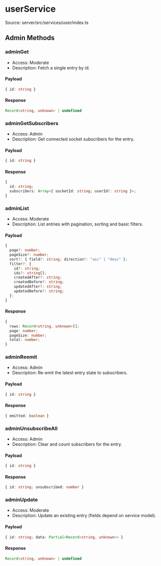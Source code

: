 # userService

Source: server/src/services/user/index.ts

## Admin Methods

### adminGet

- Access: Moderate
- Description: Fetch a single entry by id.

#### Payload

```ts
{ id: string }
```

#### Response

```ts
Record<string, unknown> | undefined
```

### adminGetSubscribers

- Access: Admin
- Description: Get connected socket subscribers for the entry.

#### Payload

```ts
{ id: string }
```

#### Response

```ts
{
  id: string;
  subscribers: Array<{ socketId: string; userId?: string }>;
}
```

### adminList

- Access: Moderate
- Description: List entries with pagination, sorting and basic filters.

#### Payload

```ts
{
  page?: number;
  pageSize?: number;
  sort?: { field?: string; direction?: "asc" | "desc" };
  filter?: {
    id?: string;
    ids?: string[];
    createdAfter?: string;
    createdBefore?: string;
    updatedAfter?: string;
    updatedBefore?: string;
  };
}
```

#### Response

```ts
{
  rows: Record<string, unknown>[];
  page: number;
  pageSize: number;
  total: number;
}
```

### adminReemit

- Access: Admin
- Description: Re-emit the latest entry state to subscribers.

#### Payload

```ts
{ id: string }
```

#### Response

```ts
{ emitted: boolean }
```

### adminUnsubscribeAll

- Access: Admin
- Description: Clear and count subscribers for the entry.

#### Payload

```ts
{ id: string }
```

#### Response

```ts
{ id: string; unsubscribed: number }
```

### adminUpdate

- Access: Moderate
- Description: Update an existing entry (fields depend on service model).

#### Payload

```ts
{ id: string; data: Partial<Record<string, unknown>> }
```

#### Response

```ts
Record<string, unknown> | undefined
```
